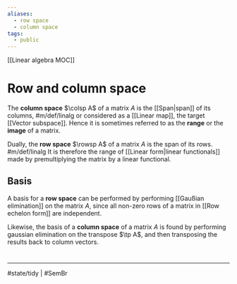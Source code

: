 ```yaml
---
aliases:
  - row space
  - column space
tags:
  - public
---
```

[[Linear algebra MOC]]
# Row and column space
The **column space** $\colsp A$ of a matrix $A$ is the [[Span|span]] of its columns, #m/def/linalg 
or considered as a [[Linear map]],
the target [[Vector subspace]].
Hence it is sometimes referred to as the **range** or the **image** of a matrix.

Dually, the **row space** $\rowsp A$ of a matrix $A$ is the span of its rows. #m/def/linalg 
It is therefore the range of [[Linear form|linear functionals]] made by premultiplying the matrix by a linear functional.

## Basis
A basis for a **row space** can be performed by performing [[Gaußian elimination]] on the matrix $A$,
since all non-zero rows of a matrix in [[Row echelon form]] are independent.

Likewise, the basis of a **column space** of a matrix $A$ 
is found by performing gaussian elimination on the transpose $\tp A$,
and then transposing the results back to column vectors.
#
---
#state/tidy | #SemBr
